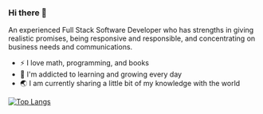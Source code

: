 ### Hi there 👋
An experienced Full Stack Software Developer who has strengths in giving realistic promises, being responsive and responsible, and concentrating on business needs and communications.

- :zap: I love math, programming, and books
- 🌱 I'm addicted to learning and growing every day
- 🌏 I am currently sharing a little bit of my knowledge with the world

[![Top Langs](https://github-readme-stats.vercel.app/api/top-langs/?username=Gen0106)](https://github.com/anuraghazra/github-readme-stats)
<!--
**Gen0106/Gen0106** is a ✨ _special_ ✨ repository because its `README.md` (this file) appears on your GitHub profile.

Here are some ideas to get you started:

- 🔭 I’m currently working on ...
- 🌱 I’m currently learning ...
- 👯 I’m looking to collaborate on ...
- 🤔 I’m looking for help with ...
- 💬 Ask me about ...
- 📫 How to reach me: ...
- 😄 Pronouns: ...
- ⚡ Fun fact: ...
-->
